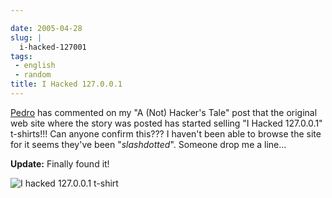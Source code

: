 ```yaml
---

date: 2005-04-28
slug: |
  i-hacked-127001
tags:
 - english
 - random
title: I Hacked 127.0.0.1
---
```


[Pedro](mailto:ronronchan@9online.fr) has commented on my "A (Not)
Hacker's Tale" post that the original web site where the story was
posted has started selling "I Hacked 127.0.0.1" t-shirts!!! Can anyone
confirm this??? I haven't been able to browse the site for it seems
they've been "*slashdotted*". Someone drop me a line...

**Update:** Finally found it!

![I hacked 127.0.0.1
t-shirt](http://photos8.flickr.com/11369029_94479b1a03_o.jpg)
